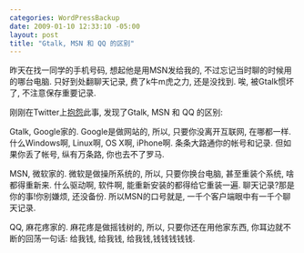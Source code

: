 ```yaml
--- 
categories: WordPressBackup
date: 2009-01-10 12:33:10 -05:00
layout: post
title: "Gtalk, MSN 和 QQ 的区别"
---
```

昨天在找一同学的手机号码, 想起他是用MSN发给我的, 不过忘记当时聊的时候用的哪台电脑. 只好到处翻聊天记录, 费了k牛m虎之力, 还是没找到. 唉, 被Gtalk惯坏了, 不注意保存重要记录.

<!--more-->刚刚在Twitter上<a href="https://twitter.com/ztpala/status/1109189478" target="_blank">抱怨</a>此事, 发现了Gtalk, MSN 和 QQ 的区别:

Gtalk, Google家的. Google是做网站的, 所以, 只要你没离开互联网, 在哪都一样. 什么Windows啊, Linux啊, OS X啊, iPhone啊. 条条大路通你的帐号和记录. 但如果你丢了帐号, 纵有万条路, 你也去不了罗马.

MSN, 微软家的. 微软是做操所系统的, 所以, 只要你换台电脑, 甚至重装个系统, 啥都得重新来. 什么驱动啊, 软件啊, 能重新安装的都得给它重装一遍. 聊天记录?那是你的事!你别嫌烦, 还没备份. 所以MSN的口号就是, 一千个客户端眼中有一千个聊天记录.

QQ, 麻花疼家的. 麻花疼是做摇钱树的, 所以, 只要你还在用他家东西, 你耳边就不断的回荡一句话: 给我钱, 给我钱, 给我钱,钱钱钱钱钱.
